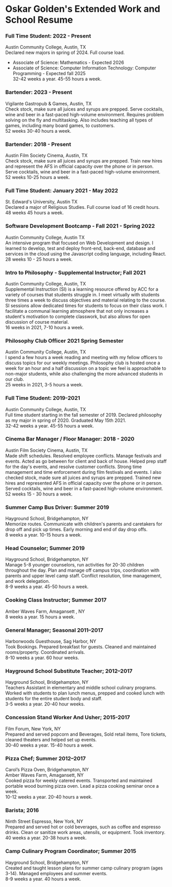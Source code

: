 

# Oskar Golden's Extended Work and School Resume

### Full Time Student: 2022 - Present
Austin Community College, Austin, TX  
Declared new majors in spring of 2024. Full course load.  

- Associate of Science: Mathematics - Expected 2026  
- Associate of Science: Computer Information Technology: Computer Programming - Expected fall 2025  
32-42 weeks a year. 45-55 hours a week.

### Bartender: 2023 - Present
Vigilante Gastropub & Games, Austin, TX  
Check stock, make sure all juices and syrups are prepped. Serve cocktails, wine and beer in a fast-paced high-volume environment. Requires problem solving on the fly and multitasking. Also includes teaching all types of games, including many board games, to customers.  
52 weeks 30-40 hours a week.

### Bartender: 2018 - Present
Austin Film Society Cinema, Austin, TX  
Check stock, make sure all juices and syrups are prepped. Train new hires and represent the AFS in official capacity over the phone or in person. Serve cocktails, wine and beer in a fast-paced high-volume environment.  
52 weeks 10-25 hours a week.

### Full Time Student: January 2021 - May 2022 
St. Edward's University, Austin TX  
Declared a major of Religious Studies. Full course load of 16 credit hours.  
48 weeks 45 hours a week.

### Software Development Bootcamp - Fall 2021 - Spring 2022
Austin Community College, Austin TX  
An intensive program that focused on Web Development and design. I learned to develop, test and deploy front-end, back-end, database and services in the cloud using the Javascript coding language, including React.  
28 weeks 10 - 25 hours a week.

### Intro to Philosophy - Supplemental Instructor; Fall 2021
Austin Community College, Austin, TX  
Supplemental Instruction (SI) is a learning resource offered by ACC for a variety of courses that students struggle in. I meet virtually with students three times a week to discuss objectives and material relating to the course. SI sessions allow dedicated times for students to focus on their class work. I facilitate a communal learning atmosphere that not only increases a student's motivation to complete classwork, but also allows for open discussion of course material.  
16 weeks in 2021, 7-10 hours a week.

### Philosophy Club Officer 2021 Spring Semester
Austin Community College, Austin, TX  
I spend a few hours a week reading and meeting with my fellow officers to discuss topics for our weekly meetings. Philosophy club is hosted once a week for an hour and a half discussion on a topic we feel is approachable to non-major students, while also challenging the more advanced students in our club.  
25 weeks in 2021, 3-5 hours a week.

### Full Time Student: 2019-2021
Austin Community College, Austin, TX  
Full time student starting in the fall semester of 2019. Declared philosophy as my major in spring of 2020. Graduated May 15th 2021.  
32-42 weeks a year. 45-55 hours a week.

### Cinema Bar Manager / Floor Manager: 2018 - 2020
Austin Film Society Cinema, Austin, TX  
Made shift schedules. Resolved employee conflicts. Manage festivals and events. Acted as go between for client and back of house. Helped prep staff for the day's events, and resolve customer conflicts. Strong time management and time enforcement during film festivals and events.  I also checked stock, made sure all juices and syrups are prepped. Trained new hires and represented AFS in official capacity over the phone or in person. Served cocktails, wine and beer in a fast-paced high-volume environment.  
52 weeks 15 - 30 hours a week.

### Summer Camp Bus Driver: Summer 2019
Hayground School, Bridgehampton, NY  
Memorize routes. Communicate with children's parents and caretakers for drop off and pick up times. Early morning and end of day drop offs.  
8 weeks a year. 10-15 hours a week.

### Head Counselor; Summer 2019
Hayground School, Bridgehampton, NY  
Manage 5-8 younger counselors, run activities for 20-30 children throughout the day. Plan and manage off campus trips, coordination with parents and upper level camp staff. Conflict resolution, time management, and work delegation.  
8-9 weeks a year. 45-50 hours a week.

### Cooking Class Instructor; Summer 2017
Amber Waves Farm, Amagansett , NY  
8 weeks a year. 15 hours a week.

### General Manager; Seasonal 2011–2017
Harborwoods Guesthouse, Sag Harbor, NY  
Took Bookings. Prepared breakfast for guests. Cleaned and maintained rooms/property. Coordinated arrivals.  
8-10 weeks a year. 60 hour weeks.

### Hayground School Substitute Teacher; 2012–2017
Hayground School, Bridgehampton, NY  
Teachers Assistant in elementary and middle school culinary programs. Worked with students to plan lunch menus, prepped and cooked lunch with students for the entire student body and staff.  
3-5 weeks a year. 20-40 hour weeks.

### Concession Stand Worker And Usher; 2015-2017
Film Forum, New York, NY  
Prepared and served popcorn and Beverages, Sold retail items, Tore tickets, cleaned theaters and helped set up events.  
30-40 weeks a year. 15-40 hours a week.

### Pizza Chef; Summer 2012–2017
Carol’s Pizza Oven, Bridgehampton, NY  
Amber Waves Farm, Amagansett, NY  
Cooked pizza for weekly catered events. Transported and maintained portable wood burning pizza oven. Lead a pizza cooking seminar once a week.  
10-12 weeks a year. 20-40 hours a week.

### Barista; 2016
Ninth Street Espresso, New York, NY  
Prepared and served hot or cold beverages, such as coffee and espresso drinks. Clean or sanitize work areas, utensils, or equipment. Took inventory.  
40 weeks a year. 20-38 hours a week.

### Camp Culinary Program Coordinator; Summer 2015
Hayground School, Bridgehampton, NY  
Created and taught lesson plans for summer camp culinary program (ages 3-14). Managed employees and summer events.  
8-9 weeks a year. 40 hours a week.